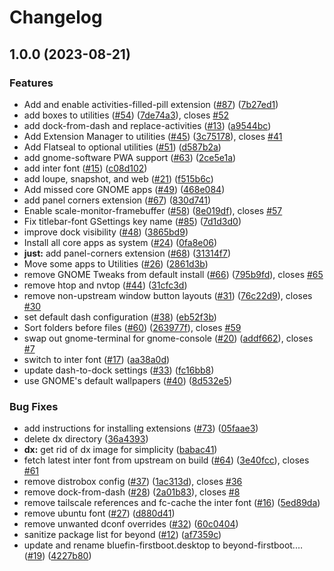 # Changelog

## 1.0.0 (2023-08-21)


### Features

* Add and enable activities-filled-pill extension ([#87](https://github.com/ublue-os/beyond/issues/87)) ([7b27ed1](https://github.com/ublue-os/beyond/commit/7b27ed175d16ae3389c84ddfc07691b4040160e8))
* add boxes to utilities ([#54](https://github.com/ublue-os/beyond/issues/54)) ([7de74a3](https://github.com/ublue-os/beyond/commit/7de74a3237252a17ede825eaa86f268860515c03)), closes [#52](https://github.com/ublue-os/beyond/issues/52)
* add dock-from-dash and replace-activities ([#13](https://github.com/ublue-os/beyond/issues/13)) ([a9544bc](https://github.com/ublue-os/beyond/commit/a9544bc03453a30095237a5056291ba0802b2efe))
* Add Extension Manager to utilities ([#45](https://github.com/ublue-os/beyond/issues/45)) ([3c75178](https://github.com/ublue-os/beyond/commit/3c751783eff9de5e4b82e6dd11d470ed7a7c29df)), closes [#41](https://github.com/ublue-os/beyond/issues/41)
* Add Flatseal to optional utilities ([#51](https://github.com/ublue-os/beyond/issues/51)) ([d587b2a](https://github.com/ublue-os/beyond/commit/d587b2a3a4439f85172dc45b0b6fa2375a24a370))
* add gnome-software PWA support ([#63](https://github.com/ublue-os/beyond/issues/63)) ([2ce5e1a](https://github.com/ublue-os/beyond/commit/2ce5e1aebeba082fa6e9982b569ddd0c3f857861))
* add inter font ([#15](https://github.com/ublue-os/beyond/issues/15)) ([c08d102](https://github.com/ublue-os/beyond/commit/c08d102c6a97d1e2162a60b1d33473e3a687432c))
* add loupe, snapshot, and web ([#21](https://github.com/ublue-os/beyond/issues/21)) ([f515b6c](https://github.com/ublue-os/beyond/commit/f515b6cc2b8a95e8b035a45d9ccec124601570f9))
* Add missed core GNOME apps ([#49](https://github.com/ublue-os/beyond/issues/49)) ([468e084](https://github.com/ublue-os/beyond/commit/468e0847aec29f6192415a57776c8c62c9a7b794))
* add panel corners extension ([#67](https://github.com/ublue-os/beyond/issues/67)) ([830d741](https://github.com/ublue-os/beyond/commit/830d74148a570e436c05ba876f0802e9ead23e88))
* Enable scale-monitor-framebuffer ([#58](https://github.com/ublue-os/beyond/issues/58)) ([8e019df](https://github.com/ublue-os/beyond/commit/8e019df0db24a1e1fd235e835b3ebb33f0a07880)), closes [#57](https://github.com/ublue-os/beyond/issues/57)
* Fix titlebar-font GSettings key name ([#85](https://github.com/ublue-os/beyond/issues/85)) ([7d1d3d0](https://github.com/ublue-os/beyond/commit/7d1d3d014b4fbd1f758073352ccc86efc549ea34))
* improve dock visibility ([#48](https://github.com/ublue-os/beyond/issues/48)) ([3865bd9](https://github.com/ublue-os/beyond/commit/3865bd9e046a6134e3a761d9c381652e2ab0b94b))
* Install all core apps as system ([#24](https://github.com/ublue-os/beyond/issues/24)) ([0fa8e06](https://github.com/ublue-os/beyond/commit/0fa8e06c46051c610ac3fa78a95ddaeec3e47c6b))
* **just:** add panel-corners extension ([#68](https://github.com/ublue-os/beyond/issues/68)) ([31314f7](https://github.com/ublue-os/beyond/commit/31314f72ca3bb2e39fdac0b9841e4731cee5ea9b))
* Move some apps to Utilities ([#26](https://github.com/ublue-os/beyond/issues/26)) ([2861d3b](https://github.com/ublue-os/beyond/commit/2861d3b68d7984daf45112bc25b704379abd4a47))
* remove GNOME Tweaks from default install ([#66](https://github.com/ublue-os/beyond/issues/66)) ([795b9fd](https://github.com/ublue-os/beyond/commit/795b9fd140d9e01ace7e310821d41106500e4954)), closes [#65](https://github.com/ublue-os/beyond/issues/65)
* remove htop and nvtop ([#44](https://github.com/ublue-os/beyond/issues/44)) ([31cfc3d](https://github.com/ublue-os/beyond/commit/31cfc3d6e65602e79f819d26d4369e2338e81c2c))
* remove non-upstream window button layouts ([#31](https://github.com/ublue-os/beyond/issues/31)) ([76c22d9](https://github.com/ublue-os/beyond/commit/76c22d9c8e3329912053fff47c2ea6062e9fb0fa)), closes [#30](https://github.com/ublue-os/beyond/issues/30)
* set default dash configuration ([#38](https://github.com/ublue-os/beyond/issues/38)) ([eb52f3b](https://github.com/ublue-os/beyond/commit/eb52f3bb5ab8163c29c81d9a504df843aa2d5921))
* Sort folders before files ([#60](https://github.com/ublue-os/beyond/issues/60)) ([263977f](https://github.com/ublue-os/beyond/commit/263977fd28f44871538b9d8f4f6264067d5b273e)), closes [#59](https://github.com/ublue-os/beyond/issues/59)
* swap out gnome-terminal for gnome-console ([#20](https://github.com/ublue-os/beyond/issues/20)) ([addf662](https://github.com/ublue-os/beyond/commit/addf662ff3423d51cd20ffade01ccd1c87a7d0cc)), closes [#7](https://github.com/ublue-os/beyond/issues/7)
* switch to inter font ([#17](https://github.com/ublue-os/beyond/issues/17)) ([aa38a0d](https://github.com/ublue-os/beyond/commit/aa38a0d5cdf15e63e44ad01f9ca747d7be307676))
* update dash-to-dock settings ([#33](https://github.com/ublue-os/beyond/issues/33)) ([fc16bb8](https://github.com/ublue-os/beyond/commit/fc16bb825dc266539f2747e11fd9f133513efd8f))
* use GNOME's default wallpapers ([#40](https://github.com/ublue-os/beyond/issues/40)) ([8d532e5](https://github.com/ublue-os/beyond/commit/8d532e53132d8df7cc23dd6c8af6fac46f7cc54c))


### Bug Fixes

* add instructions for installing extensions ([#73](https://github.com/ublue-os/beyond/issues/73)) ([05faae3](https://github.com/ublue-os/beyond/commit/05faae34de1f0d5a25d652e67e5a606129c03b59))
* delete dx directory ([36a4393](https://github.com/ublue-os/beyond/commit/36a43935fa5141cdcf56d3b73c08fd4dd9b87908))
* **dx:** get rid of dx image for simplicity ([babac41](https://github.com/ublue-os/beyond/commit/babac41b4aae9a91f81ddef2ecae2541e9727fbf))
* fetch latest inter font from upstream on build ([#64](https://github.com/ublue-os/beyond/issues/64)) ([3e40fcc](https://github.com/ublue-os/beyond/commit/3e40fccbd24d2b83c76b8f619d17e9688913c979)), closes [#61](https://github.com/ublue-os/beyond/issues/61)
* remove distrobox config ([#37](https://github.com/ublue-os/beyond/issues/37)) ([1ac313d](https://github.com/ublue-os/beyond/commit/1ac313d2f27c7fa65dfdfb9d923977e99b296ba7)), closes [#36](https://github.com/ublue-os/beyond/issues/36)
* remove dock-from-dash ([#28](https://github.com/ublue-os/beyond/issues/28)) ([2a01b83](https://github.com/ublue-os/beyond/commit/2a01b834077b88a5ec56de9a55db45078e42900f)), closes [#8](https://github.com/ublue-os/beyond/issues/8)
* remove tailscale references and fc-cache the inter font ([#16](https://github.com/ublue-os/beyond/issues/16)) ([5ed89da](https://github.com/ublue-os/beyond/commit/5ed89dad9c6c9aff310b6bb828a4a3e2c1b98622))
* remove ubuntu font ([#27](https://github.com/ublue-os/beyond/issues/27)) ([d880d41](https://github.com/ublue-os/beyond/commit/d880d41113997934b7b4155cff92a4c3b79a255f))
* remove unwanted dconf overrides ([#32](https://github.com/ublue-os/beyond/issues/32)) ([60c0404](https://github.com/ublue-os/beyond/commit/60c04049a6ee15282c42c6c7af6a12e63695b433))
* sanitize package list for beyond ([#12](https://github.com/ublue-os/beyond/issues/12)) ([af7359c](https://github.com/ublue-os/beyond/commit/af7359cc8626ba70272375a3fa37f03318000978))
* update and rename bluefin-firstboot.desktop to beyond-firstboot.… ([#19](https://github.com/ublue-os/beyond/issues/19)) ([4227b80](https://github.com/ublue-os/beyond/commit/4227b802745e20e0b63f9bd358182a50138f2ab8))
